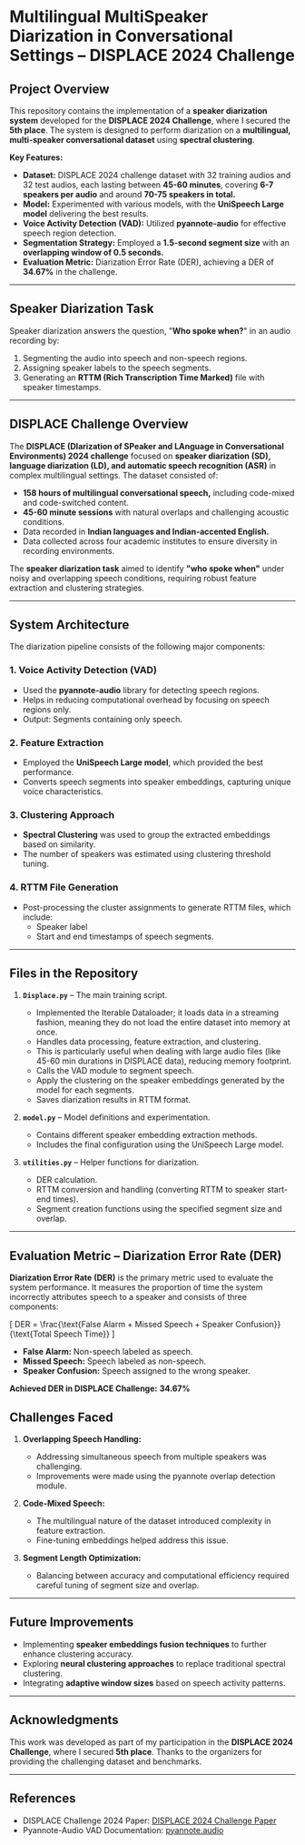 # **Multilingual MultiSpeaker Diarization in Conversational Settings – DISPLACE 2024 Challenge**

## **Project Overview**

This repository contains the implementation of a **speaker diarization system** developed for the **DISPLACE 2024 Challenge**, where I secured the **5th place**. The system is designed to perform diarization on a **multilingual, multi-speaker conversational dataset** using **spectral clustering**. 

**Key Features:**
- **Dataset:** DISPLACE 2024 challenge dataset with 32 training audios and 32 test audios, each lasting between **45-60 minutes**, covering **6-7 speakers per audio** and around **70-75 speakers in total.**
- **Model:** Experimented with various models, with the **UniSpeech Large model** delivering the best results.
- **Voice Activity Detection (VAD):** Utilized **pyannote-audio** for effective speech region detection.
- **Segmentation Strategy:** Employed a **1.5-second segment size** with an **overlapping window of 0.5 seconds.**
- **Evaluation Metric:** Diarization Error Rate (DER), achieving a DER of **34.67%** in the challenge.

---

## **Speaker Diarization Task**

Speaker diarization answers the question, "**Who spoke when?**" in an audio recording by:
1. Segmenting the audio into speech and non-speech regions.
2. Assigning speaker labels to the speech segments.
3. Generating an **RTTM (Rich Transcription Time Marked)** file with speaker timestamps.

---

## **DISPLACE Challenge Overview**

The **DISPLACE (DIarization of SPeaker and LAnguage in Conversational Environments) 2024 challenge** focused on **speaker diarization (SD), language diarization (LD), and automatic speech recognition (ASR)** in complex multilingual settings. The dataset consisted of:

- **158 hours of multilingual conversational speech,** including code-mixed and code-switched content.
- **45-60 minute sessions** with natural overlaps and challenging acoustic conditions.
- Data recorded in **Indian languages and Indian-accented English.**
- Data collected across four academic institutes to ensure diversity in recording environments.

The **speaker diarization task** aimed to identify **"who spoke when"** under noisy and overlapping speech conditions, requiring robust feature extraction and clustering strategies.

---

## **System Architecture**

The diarization pipeline consists of the following major components:

### **1. Voice Activity Detection (VAD)**
- Used the **pyannote-audio** library for detecting speech regions.
- Helps in reducing computational overhead by focusing on speech regions only.
- Output: Segments containing only speech.

### **2. Feature Extraction**
- Employed the **UniSpeech Large model**, which provided the best performance.
- Converts speech segments into speaker embeddings, capturing unique voice characteristics.

### **3. Clustering Approach**
- **Spectral Clustering** was used to group the extracted embeddings based on similarity.
- The number of speakers was estimated using clustering threshold tuning.

### **4. RTTM File Generation**
- Post-processing the cluster assignments to generate RTTM files, which include:
  - Speaker label
  - Start and end timestamps of speech segments.

---

## **Files in the Repository**

1. **`Displace.py`** – The main training script.
   - Implemented the Iterable Dataloader; it loads data in a streaming fashion, meaning they do not load the entire dataset into memory at once.
   - Handles data processing, feature extraction, and clustering.
   - This is particularly useful when dealing with large audio files (like 45-60 min durations in DISPLACE data), reducing memory footprint.
   - Calls the VAD module to segment speech.
   - Apply the clustering on the speaker embeddings generated by the model for each segments.
   - Saves diarization results in RTTM format.

3. **`model.py`** – Model definitions and experimentation.
   - Contains different speaker embedding extraction methods.
   - Includes the final configuration using the UniSpeech Large model.

4. **`utilities.py`** – Helper functions for diarization.
   - DER calculation.
   - RTTM conversion and handling (converting RTTM to speaker start-end times).
   - Segment creation functions using the specified segment size and overlap.

---

## **Evaluation Metric – Diarization Error Rate (DER)**

**Diarization Error Rate (DER)** is the primary metric used to evaluate the system performance. It measures the proportion of time the system incorrectly attributes speech to a speaker and consists of three components:

\[
DER = \frac{\text{False Alarm + Missed Speech + Speaker Confusion}}{\text{Total Speech Time}}
\]

- **False Alarm:** Non-speech labeled as speech.
- **Missed Speech:** Speech labeled as non-speech.
- **Speaker Confusion:** Speech assigned to the wrong speaker.

**Achieved DER in DISPLACE Challenge:** **34.67%**

## **Challenges Faced**

1. **Overlapping Speech Handling:**  
   - Addressing simultaneous speech from multiple speakers was challenging.
   - Improvements were made using the pyannote overlap detection module.

2. **Code-Mixed Speech:**  
   - The multilingual nature of the dataset introduced complexity in feature extraction.
   - Fine-tuning embeddings helped address this issue.

3. **Segment Length Optimization:**  
   - Balancing between accuracy and computational efficiency required careful tuning of segment size and overlap.

---

## **Future Improvements**

- Implementing **speaker embeddings fusion techniques** to further enhance clustering accuracy.
- Exploring **neural clustering approaches** to replace traditional spectral clustering.
- Integrating **adaptive window sizes** based on speech activity patterns.

---

## **Acknowledgments**

This work was developed as part of my participation in the **DISPLACE 2024 Challenge**, where I secured **5th place**. Thanks to the organizers for providing the challenging dataset and benchmarks.

---

## **References**

- DISPLACE Challenge 2024 Paper: [DISPLACE 2024 Challenge Paper](https://displace2024.github.io/)
- Pyannote-Audio VAD Documentation: [pyannote.audio](https://github.com/pyannote/pyannote-audio)

